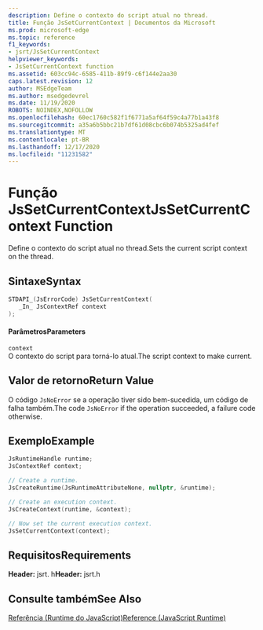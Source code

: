 ```yaml
---
description: Define o contexto do script atual no thread.
title: Função JsSetCurrentContext | Documentos da Microsoft
ms.prod: microsoft-edge
ms.topic: reference
f1_keywords:
- jsrt/JsSetCurrentContext
helpviewer_keywords:
- JsSetCurrentContext function
ms.assetid: 603cc94c-6585-411b-89f9-c6f144e2aa30
caps.latest.revision: 12
author: MSEdgeTeam
ms.author: msedgedevrel
ms.date: 11/19/2020
ROBOTS: NOINDEX,NOFOLLOW
ms.openlocfilehash: 60ec1760c582f1f6771a5af64f59c4a77b1a43f8
ms.sourcegitcommit: a35a6b5bbc21b7df61d08cbc6b074b5325ad4fef
ms.translationtype: MT
ms.contentlocale: pt-BR
ms.lasthandoff: 12/17/2020
ms.locfileid: "11231582"
---
```

# <span data-ttu-id="4c1bd-103">Função JsSetCurrentContext</span><span class="sxs-lookup"><span data-stu-id="4c1bd-103">JsSetCurrentContext Function</span></span>

<span data-ttu-id="4c1bd-104">Define o contexto do script atual no thread.</span><span class="sxs-lookup"><span data-stu-id="4c1bd-104">Sets the current script context on the thread.</span></span>  
  
## <span data-ttu-id="4c1bd-105">Sintaxe</span><span class="sxs-lookup"><span data-stu-id="4c1bd-105">Syntax</span></span>  
  
```cpp  
STDAPI_(JsErrorCode) JsSetCurrentContext(  
   _In_ JsContextRef context  
);  
```  
  
#### <span data-ttu-id="4c1bd-106">Parâmetros</span><span class="sxs-lookup"><span data-stu-id="4c1bd-106">Parameters</span></span>  
 `context`  
 <span data-ttu-id="4c1bd-107">O contexto do script para torná-lo atual.</span><span class="sxs-lookup"><span data-stu-id="4c1bd-107">The script context to make current.</span></span>  
  
## <span data-ttu-id="4c1bd-108">Valor de retorno</span><span class="sxs-lookup"><span data-stu-id="4c1bd-108">Return Value</span></span>  
 <span data-ttu-id="4c1bd-109">O código `JsNoError` se a operação tiver sido bem-sucedida, um código de falha também.</span><span class="sxs-lookup"><span data-stu-id="4c1bd-109">The code `JsNoError` if the operation succeeded, a failure code otherwise.</span></span>  

## <span data-ttu-id="4c1bd-110">Exemplo</span><span class="sxs-lookup"><span data-stu-id="4c1bd-110">Example</span></span>

```cpp
JsRuntimeHandle runtime;
JsContextRef context;

// Create a runtime.
JsCreateRuntime(JsRuntimeAttributeNone, nullptr, &runtime);

// Create an execution context.
JsCreateContext(runtime, &context);

// Now set the current execution context.
JsSetCurrentContext(context);
```

## <span data-ttu-id="4c1bd-111">Requisitos</span><span class="sxs-lookup"><span data-stu-id="4c1bd-111">Requirements</span></span>  
 <span data-ttu-id="4c1bd-112">**Header:** jsrt. h</span><span class="sxs-lookup"><span data-stu-id="4c1bd-112">**Header:** jsrt.h</span></span>  
  
## <span data-ttu-id="4c1bd-113">Consulte também</span><span class="sxs-lookup"><span data-stu-id="4c1bd-113">See Also</span></span>  
 [<span data-ttu-id="4c1bd-114">Referência (Runtime do JavaScript)</span><span class="sxs-lookup"><span data-stu-id="4c1bd-114">Reference (JavaScript Runtime)</span></span>](../chakra-hosting/reference-javascript-runtime.md)
